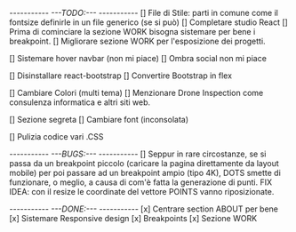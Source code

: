 *-----------*
*---TODO:---*
*-----------*
[]      File di Stile: parti in comune come il fontsize definirle in un file generico (se si può)
[]      Completare studio React
[]      Prima di cominciare la sezione WORK bisogna sistemare per bene i breakpoint.
[]      Migliorare sezione WORK per l'esposizione dei progetti.

[]      Sistemare hover navbar (non mi piace)
[]      Ombra social non mi piace

[]      Disinstallare react-bootstrap
[]      Convertire Bootstrap in flex

[]      Cambiare Colori (multi tema)
[]      Menzionare Drone Inspection come consulenza informatica e altri siti web. 

[]      Sezione segreta
[]      Cambiare font (inconsolata)

[]      Pulizia codice vari .CSS

*-----------*
*---BUGS:---*
*-----------*
[]      Seppur in rare circostanze, se si passa da un breakpoint piccolo (caricare la pagina direttamente da layout mobile) per poi passare ad un breakpoint ampio (tipo 4K), DOTS smette di funzionare, o meglio, a causa di com'è fatta la generazione di punti. FIX IDEA: con il resize le coordinate del vettore POINTS vanno riposizionate.

*-----------*
*---DONE:---*
*-----------*
[x]     Centrare section ABOUT per bene
[x]     Sistemare Responsive design
[x]     Breakpoints
[x]     Sezione WORK